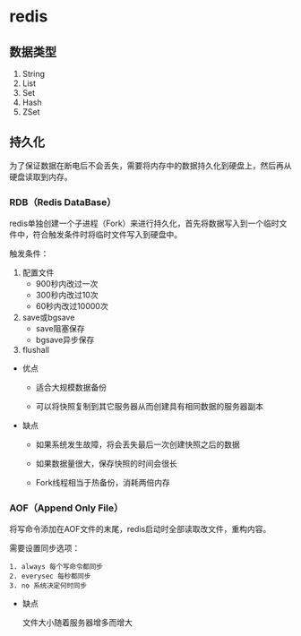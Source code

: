# redis

## 数据类型

1. String
2. List
3. Set
4. Hash
5. ZSet

## 持久化

为了保证数据在断电后不会丢失，需要将内存中的数据持久化到硬盘上，然后再从硬盘读取到内存。

### RDB（Redis DataBase）

redis单独创建一个子进程（Fork）来进行持久化，首先将数据写入到一个临时文件中，符合触发条件时将临时文件写入到硬盘中。

触发条件：

1. 配置文件
   - 900秒内改过一次
   - 300秒内改过10次
   - 60秒内改过10000次
2. save或bgsave
   - save阻塞保存
   - bgsave异步保存
3. flushall

- 优点

  - 适合大规模数据备份

  - 可以将快照复制到其它服务器从而创建具有相同数据的服务器副本

- 缺点

  - 如果系统发生故障，将会丢失最后一次创建快照之后的数据

  - 如果数据量很大，保存快照的时间会很长
  - Fork线程相当于热备份，消耗两倍内存

### AOF（Append Only File）

将写命令添加在AOF文件的末尾，redis启动时全部读取改文件，重构内容。

需要设置同步选项：

	1. always 每个写命令都同步
 	2. everysec 每秒都同步
 	3. no 系统决定何时同步

- 缺点

  文件大小随着服务器增多而增大



